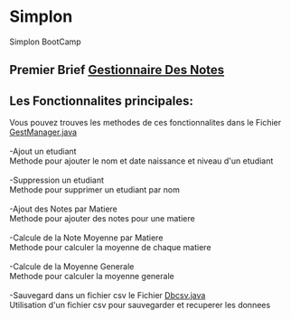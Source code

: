 # Simplon
 Simplon BootCamp

## Premier Brief [Gestionnaire Des Notes](https://github.com/mohatala/Simplon/tree/main/src/gestionnaire_Notes)

## Les Fonctionnalites principales:

Vous pouvez trouves les methodes de ces fonctionnalites dans le Fichier  [GestManager.java](https://github.com/mohatala/Simplon/tree/main/src/gestionnaire_Notes/GestManager.java) <br /> <br />
 -Ajout un etudiant <br />
  Methode pour ajouter le nom et date naissance et niveau d'un etudiant <br /><br />
 -Suppression un etudiant <br />
 Methode pour supprimer un etudiant par nom <br /> <br />
 -Ajout des Notes par Matiere <br />
 Methode pour ajouter des notes pour une matiere <br /> <br />
 -Calcule de la Note Moyenne par Matiere <br />
 Methode pour calculer la moyenne de chaque matiere <br /> <br />
 -Calcule de la Moyenne Generale <br />
 Methode pour calculer la moyenne generale <br /><br />
 -Sauvegard dans un fichier csv le Fichier  [Dbcsv.java](https://github.com/mohatala/Simplon/tree/main/src/gestionnaire_Notes/Dbcsv.java) <br />
 Utilisation d'un fichier csv pour sauvegarder et recuperer les donnees   <br />
 
 
